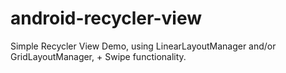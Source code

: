 # android-recycler-view

Simple Recycler View Demo, using LinearLayoutManager and/or GridLayoutManager, + Swipe functionality.
